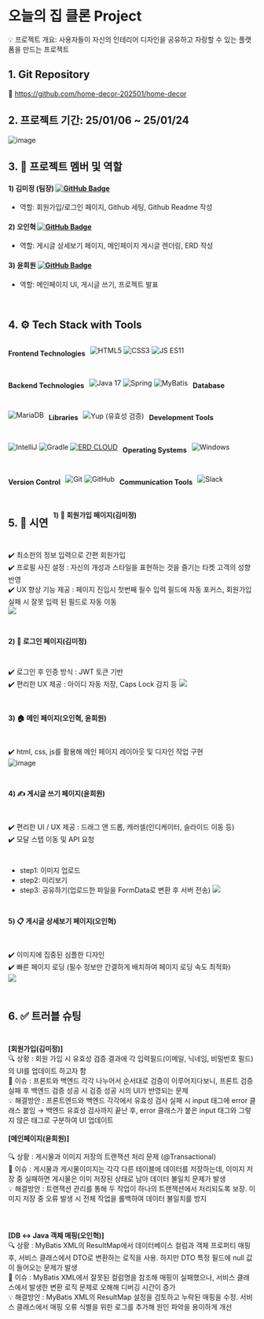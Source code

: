 # 오늘의 집 클론 Project

💡 프로젝트 개요: 사용자들이 자신의 인테리어 디자인을 공유하고 자랑할 수 있는 플랫폼을 만드는 프로젝트


## 1. Git Repository
📁 https://github.com/home-decor-202501/home-decor

## 2. 프로젝트 기간: 25/01/06 ~ 25/01/24
![image](https://github.com/user-attachments/assets/1b46310d-6ce6-4032-acad-d72ee13fa33f)


## 3. 👥 프로젝트 멤버 및 역할
#### 1) 김미정 (팀장)  [![GitHub Badge](https://img.shields.io/badge/mjkim41-FF69B4?logo=github&logoColor=white&labelColor=FF69B4)](https://github.com/mjkim41)
- 역할: 회원가입/로그인 페이지, Github 세팅, Github Readme 작성

#### 2) 오인혁 [![GitHub Badge](https://img.shields.io/badge/inhyeokoh-FF69B4?logo=github&logoColor=white&labelColor=FF69B4)](https://github.com/inhyeokoh)
- 역할: 게시글 상세보기 페이지, 메인페이지 게시글 렌더링, ERD 작성

#### 3) 윤희원 [![GitHub Badge](https://img.shields.io/badge/hee123hee-FF69B4?logo=github&logoColor=white&labelColor=FF69B4)](https://github.com/hee123hee)
- 역할: 메인페이지 UI, 게시글 쓰기, 프로젝트 발표

  <br>


## 4. ⚙️ Tech Stack with Tools
<div style="display: flex; flex-wrap: wrap; gap: 10px;">

#### Frontend Technologies
![HTML5](https://img.shields.io/badge/HTML5-E44D26?style=flat&logo=html5&logoColor=white)
![CSS3](https://img.shields.io/badge/CSS3-1572B6?style=flat&logo=css3&logoColor=white)
![JS ES11](https://img.shields.io/badge/JavaScript-F7DF1E?style=flat&logo=javascript&logoColor=black)

#### Backend Technologies
![Java 17](https://img.shields.io/badge/Java%2017-007396?style=flat&logo=java&logoColor=white)
![Spring](https://img.shields.io/badge/Spring%203.3.6-6DB33F?style=flat&logo=spring&logoColor=white)
![MyBatis](https://img.shields.io/badge/MyBatis-FF0000?style=flat&logo=mybatis&logoColor=white)

#### Database
![MariaDB](https://img.shields.io/badge/MariaDB-003B57?style=flat&logo=mariadb&logoColor=white)

#### Libraries
![Yup (유효성 검증)](https://img.shields.io/badge/Yup%20(유효성%20검증)-E6A400?style=flat&logo=yup&logoColor=white)

#### Development Tools
![IntelliJ](https://img.shields.io/badge/IntelliJ-000000?style=flat&logo=intellij-idea&logoColor=white)
![Gradle](https://img.shields.io/badge/Gradle-02303A?style=flat&logo=gradle&logoColor=white)
[![ERD CLOUD](https://img.shields.io/badge/ERD%20CLOUD-6A0DAD?style=flat&logo=cloud&logoColor=white)](https://www.erdcloud.com/d/9v3oxJrzAxqRnNHNB)




#### Operating Systems
![Windows](https://img.shields.io/badge/Windows-00A4EF?style=flat&logo=windows&logoColor=white)

#### Version Control
![Git](https://img.shields.io/badge/Git-F1502F?style=flat&logo=git&logoColor=white)
![GitHub](https://img.shields.io/badge/GitHub-211F1F?style=flat&logo=github&logoColor=white)

#### Communication Tools
![Slack](https://img.shields.io/badge/Slack-4A154B?style=flat&logo=slack&logoColor=white)



## 5. 📸 시연
####  1) 📝 회원가입 페이지(김미정)
✔️ 최소한의 정보 입력으로 간편 회원가입<br>
✔️ 프로필 사진 설정 : 자신의 개성과 스타일을 표현하는 것을 즐기는 타켓 고객의 성향 반영<br>
✔️ UX 향상 기능 제공 : 페이지 진입시 첫번째 필수 입력 필드에 자동 포커스, 회원가입 실패 시 잘못 입력 된 필드로 자동 이동<br>
  ![](https://velog.velcdn.com/images/kimmy25312/post/ddb0c4bb-f6c0-4aa1-a26d-70b138f8145b/image.gif)
  <br>

#### 2) 🔑️‍ 로그인 페이지(김미정)
✔️  로그인 후 인증 방식 : JWT 토큰 기반<br>
✔️ 편리한 UX 제공 : 아이디 자동 저장, Caps Lock 감지 등
  ![](https://velog.velcdn.com/images/kimmy25312/post/f21a640b-0967-43ad-b6de-fbad17274fc4/image.gif)
  <br>


#### 3) 🏠 메인 페이지(오인혁, 윤희원)
✔️  html, css, js를 활용해 메인 페이지 레이아웃 및 디자인 작업 구현<br>
![image](https://github.com/user-attachments/assets/34cf08ee-ead9-4d6d-a234-ae5028fb217e)

#### 4) ✍️ 게시글 쓰기 페이지(윤희원)
✔️  편리한 UI / UX 제공 : 드래그 앤 드롭, 캐러셀(인디케이터, 슬라이드 이동 등) <br>
✔️ 모달 스텝 이동 및 API 요청
- step1: 이미지 업로드
- step2: 미리보기
- step3: 공유하기(업로드한 파일을 FormData로 변환 후 서버 전송)
![](https://velog.velcdn.com/images/kimmy25312/post/983a85a8-5a98-424d-8083-ab0dceefbda6/image.gif)
<br>

#### 5) 📋 게시글 상세보기 페이지(오인혁)
✔️  이미지에 집중된 심플한 디자인<br>
✔️  빠른 페이지 로딩 (필수 정보만 간결하게 배치하여 페이지 로딩 속도 최적화)
<br>
![](https://velog.velcdn.com/images/kimmy25312/post/5e2091fb-a5dc-4e77-9d4e-548e13a6e171/image.gif)
<br>

## 6. ✅ 트러블 슈팅
**[회원가입(김미정)]**<br>
🔍 상황 : 회원 가입 시 유효성 검증 결과에 각 입력필드(이메일, 닉네임, 비밀번호 필드)의 UI를 업데이트 하고자 함<br>
🛑 이슈 : 프론트와 백엔드 각각 나누어서 순서대로 검증이 이루어지다보니, 프론트 검증 실패 후 백엔드 검증 성공 시 검증 성공 시의 UI가 반영되는 문제
<br>
💡 해결방안 : 프론트엔드와 백엔드 각각에서 유효성 검사 실패 시 input 태그에 error 클래스 붙임 → 백엔드 유효성 검사까지 끝난 후, error 클래스가 붙은 input 태그와 그렇지 않은 태그로 구분하여 UI 업데이트
<br><br>
**[메인페이지(윤희원)]**<br><br>
🔍 상황 : 게시물과 이미지 저장의 트랜잭션 처리 문제 (@Transactional) <br>
🛑 이슈 : 게시물과 게시물이미지는 각각 다른 테이블에 데이터를 저장하는데, 이미지 저장 중 실패하면 게시물은 이미 저장된 상태로 남아 데이터 불일치 문제가 발생<br>
💡 해결방안 : 트랜잭션 관리를 통해 두 작업이 하나의 트랜잭션에서 처리되도록 보장. 이미지 저장 중 오류 발생 시 전체 작업을 롤백하여 데이터 불일치를 방지<br><br>

**[DB ↔ Java 객체 매핑(오인혁)]**<br>
🔍 상황 : MyBatis XML의 ResultMap에서 데이터베이스 컬럼과 객체 프로퍼티 매핑 후, 서비스 클래스에서 DTO로 변환하는 로직을 사용. 하지만 DTO 특정 필드에 null 값이 들어오는 문제가 발생<br>
🛑 이슈 : MyBatis XML에서 잘못된 컬럼명을 참조해 매핑이 실패했으나, 서비스 클래스에서 발생한 변환 로직 문제로 오해해 디버깅 시간이 증가<br>
💡 해결방안 : MyBatis XML의 ResultMap 설정을 검토하고 누락된 매핑을 수정. 서비스 클래스에서 매핑 오류 식별을 위한 로그를 추가해 원인 파악을 용이하게 개선
<br><br>


